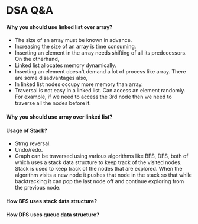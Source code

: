 # DSA Q&A

#### Why you should use linked list over array?
* The size of an array must be known in advance.
* Increasing the size of an array is time consuming.
* Inserting an element in the array needs shifting of all its predecessors.
On the otherhand,
* Linked list allocates memory dynamically. 
* Inserting an element doesn't demand a lot of process like array.
There are some disadvantages also,
* In linked list nodes occupy more memory than array. 
* Traversal is not easy in a linked list. Can access an element randomly. For example, if we need to access the 3rd node then we need to traverse all the nodes before it.

#### Why you should use array over linked list?

#### Usage of Stack?
* Strng reversal.
* Undo/redo.
* Graph can be traversed using various algorithms like BFS, DFS, both of which uses a stack data structure to keep track of the visited nodes. Stack is used to keep track of the nodes that are explored. When the algorithm visits a new node it pushes that node in the stack so that while backtracking it can pop the last node off and continue exploring from the previous node.  
#### How BFS uses stack data structure?
#### How DFS uses queue data structure?
